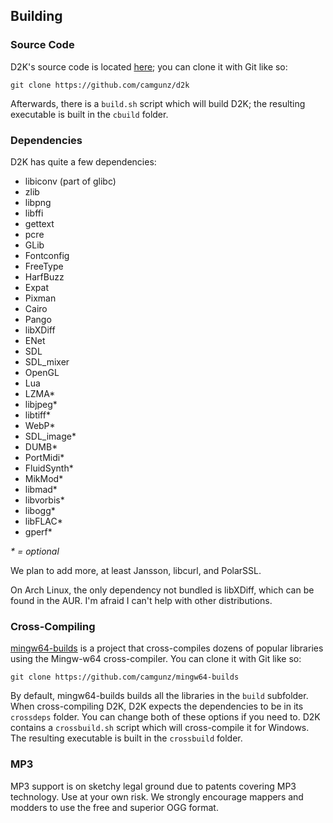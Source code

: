 ## Building

### Source Code

D2K's source code is located [here](https://github.com/camgunz/d2k); you can
clone it with Git like so:

    git clone https://github.com/camgunz/d2k

Afterwards, there is a `build.sh` script which will build D2K; the resulting
executable is built in the `cbuild` folder.

### Dependencies

D2K has quite a few dependencies:

  * libiconv (part of glibc)
  * zlib
  * libpng
  * libffi
  * gettext
  * pcre
  * GLib
  * Fontconfig
  * FreeType
  * HarfBuzz
  * Expat
  * Pixman
  * Cairo
  * Pango
  * libXDiff
  * ENet
  * SDL
  * SDL\_mixer
  * OpenGL
  * Lua
  * LZMA\*
  * libjpeg\*
  * libtiff\*
  * WebP\*
  * SDL\_image\*
  * DUMB\*
  * PortMidi\*
  * FluidSynth\*
  * MikMod\*
  * libmad\*
  * libvorbis\*
  * libogg\*
  * libFLAC\*
  * gperf\*

_* = optional_

We plan to add more, at least Jansson, libcurl, and PolarSSL.

On Arch Linux, the only dependency not bundled is libXDiff, which can be found in the AUR. I'm afraid I can't help with other distributions.

### Cross-Compiling

[mingw64-builds](https://github.com/camgunz/mingw64-builds) is a project that
cross-compiles dozens of popular libraries using the Mingw-w64 cross-compiler.
You can clone it with Git like so:

    git clone https://github.com/camgunz/mingw64-builds

By default, mingw64-builds builds all the libraries in the `build` subfolder.
When cross-compiling D2K, D2K expects the dependencies to be in its `crossdeps`
folder. You can change both of these options if you need to. D2K contains a
`crossbuild.sh` script which will cross-compile it for Windows. The resulting
executable is built in the `crossbuild` folder.

### MP3

MP3 support is on sketchy legal ground due to patents covering MP3 technology.
Use at your own risk. We strongly encourage mappers and modders to use the free
and superior OGG format.

